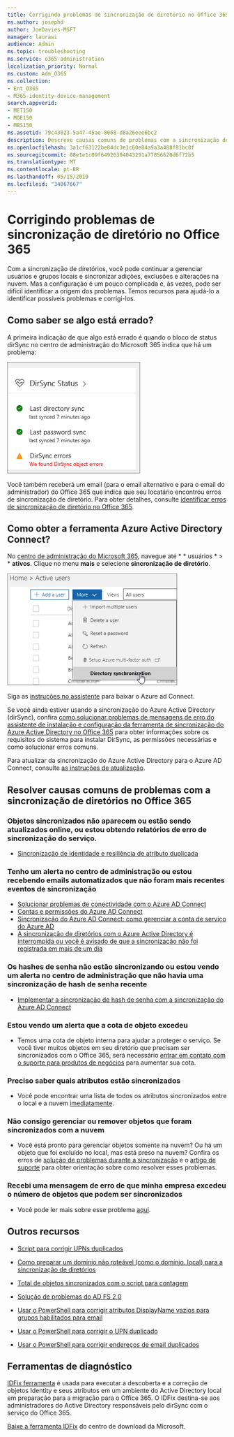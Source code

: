 ```yaml
---
title: Corrigindo problemas de sincronização de diretório no Office 365
ms.author: josephd
author: JoeDavies-MSFT
manager: laurawi
audience: Admin
ms.topic: troubleshooting
ms.service: o365-administration
localization_priority: Normal
ms.custom: Adm_O365
ms.collection:
- Ent_O365
- M365-identity-device-management
search.appverid:
- MET150
- MOE150
- MBS150
ms.assetid: 79c43023-5a47-45ae-8068-d8a26eee6bc2
description: Descreve causas comuns de problemas com a sincronização de diretórios no Office 365 e fornece alguns métodos para ajudar a solucioná-los e solucioná-los.
ms.openlocfilehash: 3a1cf63122be84dc3e1c60e84a9a3a488f81bc0f
ms.sourcegitcommit: 08e1e1c09f64926394043291a77856620d6f72b5
ms.translationtype: MT
ms.contentlocale: pt-BR
ms.lasthandoff: 05/15/2019
ms.locfileid: "34067667"
---
```

# <a name="fixing-problems-with-directory-synchronization-for-office-365"></a>Corrigindo problemas de sincronização de diretório no Office 365

Com a sincronização de diretórios, você pode continuar a gerenciar usuários e grupos locais e sincronizar adições, exclusões e alterações na nuvem. Mas a configuração é um pouco complicada e, às vezes, pode ser difícil identificar a origem dos problemas. Temos recursos para ajudá-lo a identificar possíveis problemas e corrigi-los.
  
## <a name="how-do-i-know-if-something-is-wrong"></a>Como saber se algo está errado?

A primeira indicação de que algo está errado é quando o bloco de status dirSync no centro de administração do Microsoft 365 indica que há um problema:
  
![O bloco de status dirSync na visualização do centro de administração](media/060006e9-de61-49d5-8979-e77cda198e71.png)
  
Você também receberá um email (para o email alternativo e para o email do administrador) do Office 365 que indica que seu locatário encontrou erros de sincronização de diretório. Para obter detalhes, consulte [identificar erros de sincronização de diretório no Office 365](identify-directory-synchronization-errors.md).
  
## <a name="how-do-i-get-azure-active-directory-connect-tool"></a>Como obter a ferramenta Azure Active Directory Connect?

No [centro de administração do Microsoft 365](https://admin.microsoft.com), navegue até * * usuários * \> * **ativos**. Clique no menu **mais** e selecione **sincronização de diretório**. 
  
![No menu mais, escolha sincronização de diretório](media/dc6669e5-c01b-471e-9cdf-04f5d44e1c4b.png)
  
Siga as [instruções no assistente](set-up-directory-synchronization.md) para baixar o Azure ad Connect. 
  
Se você ainda estiver usando a sincronização do Azure Active Directory (dirSync), confira [como solucionar problemas de mensagens de erro do assistente de instalação e configuração da ferramenta de sincronização do Azure Active Directory no Office 365](https://go.microsoft.com/fwlink/p/?LinkId=396717) para obter informações sobre os requisitos do sistema para instalar DirSync, as permissões necessárias e como solucionar erros comuns. 
  
Para atualizar da sincronização do Azure Active Directory para o Azure AD Connect, consulte [as instruções de atualização](https://go.microsoft.com/fwlink/p/?LinkId=733240).
  
## <a name="resolving-common-causes-of-problems-with-directory-synchronization-in-office-365"></a>Resolver causas comuns de problemas com a sincronização de diretórios no Office 365

### <a name="synchronized-objects-arent-appearing-or-updating-online-or-im-getting-synchronization-error-reports-from-the-service"></a>**Objetos sincronizados não aparecem ou estão sendo atualizados online, ou estou obtendo relatórios de erro de sincronização do serviço.**

- [Sincronização de identidade e resiliência de atributo duplicada](https://docs.microsoft.com/azure/active-directory/hybrid/how-to-connect-syncservice-duplicate-attribute-resiliency)

### <a name="i-have-an-alert-in-the-admin-center-or-am-receiving-automated-emails-that-there-hasnt-been-a-recent-synchronization-event"></a>**Tenho um alerta no centro de administração ou estou recebendo emails automatizados que não foram mais recentes eventos de sincronização**
- [Solucionar problemas de conectividade com o Azure AD Connect](https://docs.microsoft.com/azure/active-directory/hybrid/tshoot-connect-connectivity)
- [Contas e permissões do Azure AD Connect](https://go.microsoft.com/fwlink/p/?LinkId=820598)
- [Sincronização do Azure AD Connect: como gerenciar a conta de serviço do Azure AD](https://docs.microsoft.com/azure/active-directory/hybrid/how-to-connect-azureadaccount)
- [A sincronização de diretórios com o Azure Active Directory é interrompida ou você é avisado de que a sincronização não foi registrada em mais de um dia](https://support.microsoft.com/help/2882421/directory-synchronization-to-azure-active-directory-stops-or-you-re-warned-that-sync-hasn-t-registered-in-more-than-a-day)

### <a name="password-hashes-arent-synchronizing-or-im-seeing-an-alert-in-the-admin-center-that-there-hasnt-been-a-recent-password-hash-synchronization"></a>**Os hashes de senha não estão sincronizando ou estou vendo um alerta no centro de administração que não havia uma sincronização de hash de senha recente**
- [Implementar a sincronização de hash de senha com a sincronização do Azure AD Connect](https://docs.microsoft.com/azure/active-directory/hybrid/how-to-connect-password-hash-synchronization)

### <a name="im-seeing-an-alert-that-object-quota-exceeded"></a>**Estou vendo um alerta que a cota de objeto excedeu**
- Temos uma cota de objeto interna para ajudar a proteger o serviço. Se você tiver muitos objetos em seu diretório que precisam ser sincronizados com o Office 365, será necessário [entrar em contato com o suporte para produtos de negócios](https://support.office.com/article/32a17ca7-6fa0-4870-8a8d-e25ba4ccfd4b) para aumentar sua cota.

### <a name="i-need-to-know-which-attributes-are-synchronized"></a>**Preciso saber quais atributos estão sincronizados**
- Você pode encontrar uma lista de todos os atributos sincronizados entre o local e a nuvem [imediatamente](https://go.microsoft.com/fwlink/p/?LinkId=396719).

### <a name="i-cant-manage-or-remove-objects-that-were-synchronized-to-the-cloud"></a>**Não consigo gerenciar ou remover objetos que foram sincronizados com a nuvem**
- Você está pronto para gerenciar objetos somente na nuvem? Ou há um objeto que foi excluído no local, mas está preso na nuvem? Confira os erros de [solução de problemas durante a sincronização](https://go.microsoft.com/fwlink/p/?linkid=842044) e o [artigo de suporte](https://go.microsoft.com/fwlink/p/?LinkId=396720) para obter orientação sobre como resolver esses problemas.

### <a name="i-got-an-error-message-that-my-company-has-exceeded-the-number-of-objects-that-can-be-synchronized"></a>**Recebi uma mensagem de erro de que minha empresa excedeu o número de objetos que podem ser sincronizados**
- Você pode ler mais sobre esse problema [aqui](https://go.microsoft.com/fwlink/p/?LinkId=396721).
   
## <a name="other-resources"></a>Outros recursos

- [Script para corrigir UPNs duplicados](https://go.microsoft.com/fwlink/p/?LinkId=396725)
    
- [Como preparar um domínio não roteável (como o domínio. local) para a sincronização de diretórios](prepare-a-non-routable-domain-for-directory-synchronization.md)
    
- [Total de objetos sincronizados com o script para contagem](https://go.microsoft.com/fwlink/p/?LinkId=396726)
    
- [Solução de problemas do AD FS 2,0](https://go.microsoft.com/fwlink/p/?LinkId=396727)
    
- [Usar o PowerShell para corrigir atributos DisplayName vazios para grupos habilitados para email](https://go.microsoft.com/fwlink/p/?LinkId=396728)
    
- [Usar o PowerShell para corrigir o UPN duplicado](https://go.microsoft.com/fwlink/p/?LinkId=396730)
    
- [Usar o PowerShell para corrigir endereços de email duplicados](https://go.microsoft.com/fwlink/p/?LinkId=396731)
    
## <a name="diagnostic-tools"></a>Ferramentas de diagnóstico

[IDFix ferramenta](prepare-directory-attributes-for-synch-with-idfix.md) é usada para executar a descoberta e a correção de objetos Identity e seus atributos em um ambiente do Active Directory local em preparação para a migração para o Office 365. O IDFix destina-se aos administradores do Active Directory responsáveis pelo dirSync com o serviço do Office 365. 

[Baixe a ferramenta IDFix](https://go.microsoft.com/fwlink/p/?LinkId=396718) do centro de download da Microsoft.